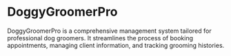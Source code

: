 # DoggyGroomerPro
DoggyGroomerPro is a comprehensive management system tailored for professional dog groomers. It streamlines the process of booking appointments, managing client information, and tracking grooming histories.

